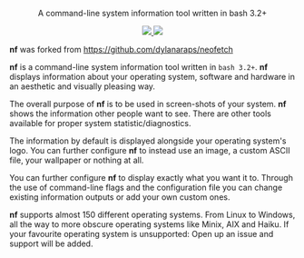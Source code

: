 <p align="center">A command-line system information tool written in bash 3.2+</p>

<p align="center">
    <a href="https://gitlab.com/xgqt/nf/pipelines">
        <img src="https://gitlab.com/xgqt/nf/badges/master/pipeline.svg">
    </a>
    <a href="./LICENSE.md">
        <img src="https://img.shields.io/badge/license-MIT-blue.svg">
    </a>
</p>


<b>nf</b> was forked from https://github.com/dylanaraps/neofetch

 <b>nf</b> is a command-line system information tool written in `bash 3.2+`. <b>nf</b> displays information about your operating system, software and hardware in an aesthetic and visually pleasing way.

The overall purpose of <b>nf</b> is to be used in screen-shots of your system. <b>nf</b> shows the information other people want to see. There are other tools available for proper system statistic/diagnostics.

The information by default is displayed alongside your operating system's logo. You can further configure <b>nf</b> to instead use an image, a custom ASCII file, your wallpaper or nothing at all.

You can further configure <b>nf</b> to display exactly what you want it to. Through the use of command-line flags and the configuration file you can change existing information outputs or add your own custom ones.

<b>nf</b> supports almost 150 different operating systems. From Linux to Windows, all the way to more obscure operating systems like Minix, AIX and Haiku. If your favourite operating system is unsupported: Open up an issue and support will be added.

